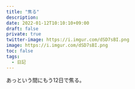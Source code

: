 ```yaml
---
title: "焦る"
description: 
date: 2022-01-12T10:10:10+09:00
draft: false
private: true
twitter-image: https://i.imgur.com/dSD7sBI.png
image: https://i.imgur.com/dSD7sBI.png
toc: false
tags:
  - 日記
---
```


あっという間にもう12日で焦る。
